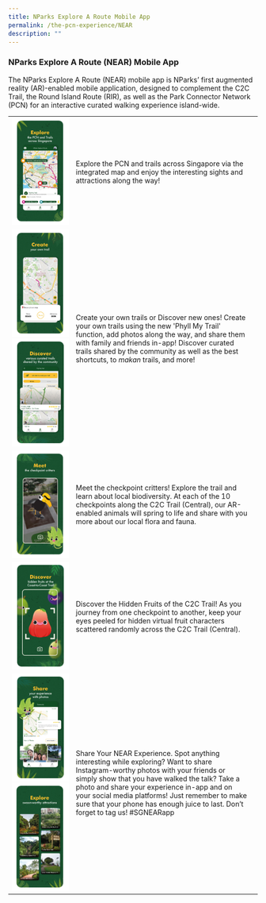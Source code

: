 ```yaml
---
title: NParks Explore A Route Mobile App
permalink: /the-pcn-experience/NEAR
description: ""
---
```

### NParks Explore A Route (NEAR) Mobile App

The NParks Explore A Route (NEAR) mobile app is NParks’ first augmented reality (AR)-enabled mobile application, designed to complement the C2C Trail, the Round Island Route (RIR), as well as the Park Connector Network (PCN) for an interactive curated walking experience island-wide.


| | | |
| -------- | -------- | -------- |
| ![App Keyframe 1](/images/NEAR-1.png)      | Explore the PCN and trails across Singapore via the integrated map and enjoy the interesting sights and attractions along the way!   | |
| ![App Keyframe 2](/images/NEAR-2.png)  ![App Keyframe 7](/images/NEAR-7.png)    |  Create your own trails or Discover new ones! Create your own trails using the new 'Phyll My Trail' function, add photos along the way, and share them with family and friends in-app! Discover curated trails shared by the community as well as the best shortcuts, to _makan_ trails, and more!   | |
| ![App Keyframe 3](/images/NEAR-3.png)       | Meet the checkpoint critters! Explore the trail and learn about local biodiversity. At each of the 10 checkpoints along the C2C Trail (Central), our AR-enabled animals will spring to life and share with you more about our local flora and fauna.       | |
| ![App Keyframe 4](/images/NEAR-4.png)      | Discover the Hidden Fruits of the C2C Trail! As you journey from one checkpoint to another, keep your eyes peeled for hidden virtual fruit characters scattered randomly across the C2C Trail (Central).       | |
| ![App Keyframe 5](/images/NEAR-5.png) ![App Keyframe 6](/images/NEAR-6.png)     | Share Your NEAR Experience. Spot anything interesting while exploring? Want to share Instagram-worthy photos with your friends or simply show that you have walked the talk? Take a photo and share your experience in-app and on your social media platforms! Just remember to make sure that your phone has enough juice to last. Don’t forget to tag us! #SGNEARapp     | |